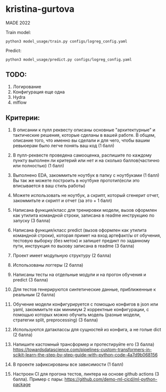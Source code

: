 # kristina-gurtova
MADE 2022

Train model:
~~~
python3 model_usage/train.py configs/logreg_config.yaml
~~~
Predict: 
~~~
python3 model_usage/predict.py configs/logreg_config.yaml
~~~

TODO:
--------
1) Логирование
2) Конфигурация еще одна
5) Hydra
6) mlflow

Критерии:
--------
1) В описании к пулл реквесту описаны основные "архитектурные" и тактические решения, которые сделаны в вашей работе. В общем, описание того, что именно вы сделали и для чего, чтобы вашим ревьюерам было легче понять ваш код (1 балл)

2) В пулл-реквесте проведена самооценка, распишите по каждому пункту выполнен ли критерий или нет и на сколько баллов(частично или полностью) (1 балл)

3) Выполнено EDA, закоммитьте ноутбук в папку с ноутбуками (1 балл) Вы так же можете построить в ноутбуке прототип(если это вписывается в ваш стиль работы)

4) Можете использовать не ноутбук, а скрипт, который сгенерит отчет, закоммитьте и скрипт и отчет (за это + 1 балл)

5) Написана функция/класс для тренировки модели, вызов оформлен как утилита командной строки, записана в readme инструкцию по запуску (3 балла)

6) Написана функция/класс predict (вызов оформлен как утилита командной строки), которая примет на вход артефакт/ы от обучения, тестовую выборку (без меток) и запишет предикт по заданному пути, инструкция по вызову записана в readme (3 балла)

7) Проект имеет модульную структуру (2 балла)

8) Использованы логгеры (2 балла)

9) Написаны тесты на отдельные модули и на прогон обучения и predict (3 балла)

10) Для тестов генерируются синтетические данные, приближенные к реальным (2 балла)

11) Обучение модели конфигурируется с помощью конфигов в json или yaml, закоммитьте как минимум 2 корректные конфигурации, с помощью которых можно обучить модель (разные модели, стратегии split, preprocessing) (3 балла)

12) Используются датаклассы для сущностей из конфига, а не голые dict (2 балла)

13) Напишите кастомный трансформер и протестируйте его (3 балла) https://towardsdatascience.com/pipelines-custom-transformers-in-scikit-learn-the-step-by-step-guide-with-python-code-4a7d9b068156

14) В проекте зафиксированы все зависимости (1 балл)

15) Настроен CI для прогона тестов, линтера на основе github actions (3 балла). Пример с пары: https://github.com/demo-ml-cicd/ml-python-package
